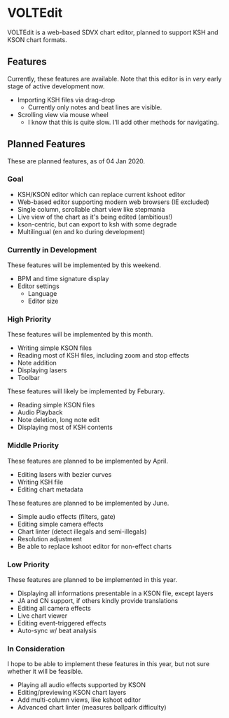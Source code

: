 # VOLTEdit
VOLTEdit is a web-based SDVX chart editor, planned to support KSH and KSON chart formats.

## Features
Currently, these features are available. Note that this editor is in *very* early stage of active development now.

* Importing KSH files via drag-drop
	* Currently only notes and beat lines are visible.
* Scrolling view via mouse wheel
	* I know that this is quite slow. I'll add other methods for navigating.

## Planned Features
These are planned features, as of 04 Jan 2020.

### Goal
* KSH/KSON editor which can replace current kshoot editor
* Web-based editor supporting modern web browsers (IE excluded)
* Single column, scrollable chart view like stepmania
* Live view of the chart as it's being edited (ambitious!)
* kson-centric, but can export to ksh with some degrade
* Multilingual (en and ko during development)

### Currently in Development
These features will be implemented by this weekend.
* BPM and time signature display
* Editor settings
	* Language
	* Editor size

### High Priority
These features will be implemented by this month.
* Writing simple KSON files
* Reading most of KSH files, including zoom and stop effects
* Note addition
* Displaying lasers
* Toolbar

These features will likely be implemented by Feburary.
* Reading simple KSON files
* Audio Playback
* Note deletion, long note edit
* Displaying most of KSH contents

### Middle Priority
These features are planned to be implemented by April.
* Editing lasers with bezier curves
* Writing KSH file
* Editing chart metadata

These features are planned to be implemented by June.
* Simple audio effects (filters, gate)
* Editing simple camera effects
* Chart linter (detect illegals and semi-illegals)
* Resolution adjustment
* Be able to replace kshoot editor for non-effect charts

### Low Priority
These features are planned to be implemented in this year.
* Displaying all informations presentable in a KSON file, except layers
* JA and CN support, if others kindly provide translations
* Editing all camera effects
* Live chart viewer
* Editing event-triggered effects
* Auto-sync w/ beat analysis

### In Consideration
I hope to be able to implement these features in this year, but not sure whether it will be feasible.
* Playing all audio effects supported by KSON
* Editing/previewing KSON chart layers
* Add multi-column views, like kshoot editor
* Advanced chart linter (measures ballpark difficulty)
